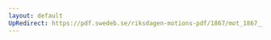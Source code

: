 ```yaml
---
layout: default
UpRedirect: https://pdf.swedeb.se/riksdagen-motions-pdf/1867/mot_1867__fk__00017/mot_1867__fk__00017_002.pdf
---
```

